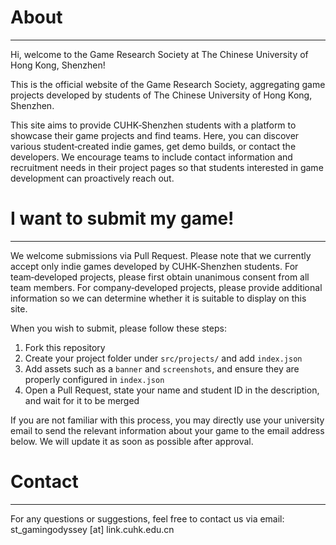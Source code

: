 # About
---

Hi, welcome to the Game Research Society at The Chinese University of Hong Kong, Shenzhen!

This is the official website of the Game Research Society, aggregating game projects developed by students of The Chinese University of Hong Kong, Shenzhen.

This site aims to provide CUHK‑Shenzhen students with a platform to showcase their game projects and find teams. Here, you can discover various student‑created indie games, get demo builds, or contact the developers. We encourage teams to include contact information and recruitment needs in their project pages so that students interested in game development can proactively reach out.

# I want to submit my game!

---

We welcome submissions via Pull Request. Please note that we currently accept only indie games developed by CUHK‑Shenzhen students. For team‑developed projects, please first obtain unanimous consent from all team members. For company‑developed projects, please provide additional information so we can determine whether it is suitable to display on this site.

When you wish to submit, please follow these steps:

1. Fork this repository
2. Create your project folder under `src/projects/` and add `index.json`
3. Add assets such as a `banner` and `screenshots`, and ensure they are properly configured in `index.json`
4. Open a Pull Request, state your name and student ID in the description, and wait for it to be merged

If you are not familiar with this process, you may directly use your university email to send the relevant information about your game to the email address below. We will update it as soon as possible after approval.

# Contact

---

For any questions or suggestions, feel free to contact us via email: st_gamingodyssey [at] link.cuhk.edu.cn


